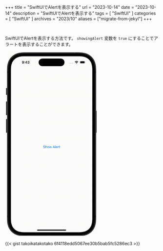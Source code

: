 +++
title = "SwiftUIでAlertを表示する"
url = "2023-10-14"
date = "2023-10-14"
description = "SwiftUIでAlertを表示する"
tags = [
  "SwiftUI"
]
categories = [
  "SwiftUI"
]
archives = "2023/10"
aliases = ["migrate-from-jekyl"]
+++

<br>

SwiftUIでAlertを表示する方法です。
`showingAlert` 変数を `true` にすることでアラートを表示することができます。

<img src="1.gif" width="300px" alt="SwiftUIでAlertを表示する">

{{< gist takoikatakotako 6f4118edd5067ee30b5bab5fc5286ec3 >}}
